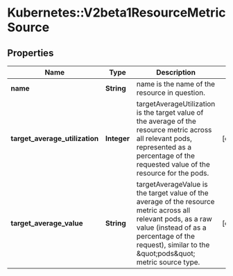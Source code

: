 # Kubernetes::V2beta1ResourceMetricSource

## Properties
Name | Type | Description | Notes
------------ | ------------- | ------------- | -------------
**name** | **String** | name is the name of the resource in question. | 
**target_average_utilization** | **Integer** | targetAverageUtilization is the target value of the average of the resource metric across all relevant pods, represented as a percentage of the requested value of the resource for the pods. | [optional] 
**target_average_value** | **String** | targetAverageValue is the target value of the average of the resource metric across all relevant pods, as a raw value (instead of as a percentage of the request), similar to the \&quot;pods\&quot; metric source type. | [optional] 


